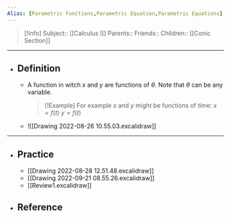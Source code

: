 ```yaml
---
Alias: [Parametric Functions,Parametric Equation,Parametric Equations]
---
```

> [!Info]
> Subject:: [[Calculus I]]
> Parents:: 
> Friends:: 
> Children:: [[Conic Section]]
---
- ## Definition
	- A function in witch $x$ and $y$ are functions of $\theta$. Note that $\theta$ can be any variable.
	  > [!Example]
	  > For example $x$ and $y$ might be functions of time:
	  > $x=f(t)$
	  > $y=f(t)$ 
	- ![[Drawing 2022-08-26 10.55.03.excalidraw]]
---
- ## Practice
	- [[Drawing 2022-08-28 12.51.48.excalidraw]]
	- [[Drawing 2022-09-21 08.55.26.excalidraw]]
	- [[Review1.excalidraw]]
- ## Reference